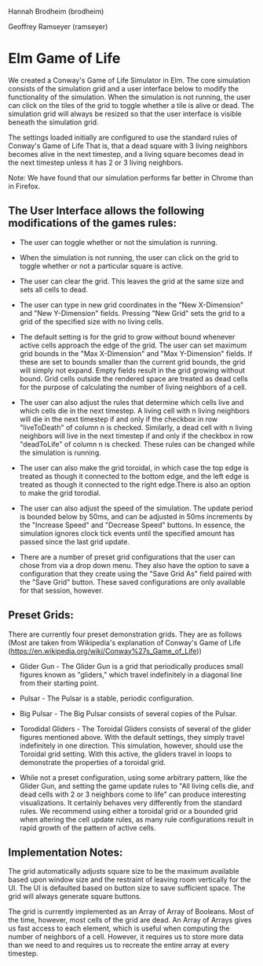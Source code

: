 Hannah Brodheim (brodheim)

Geoffrey Ramseyer (ramseyer)

# Elm Game of Life

We created a Conway's Game of Life Simulator in Elm. 
The core simulation consists of the simulation grid and a user interface below to modify the functionality of the simulation.  When the simulation is not running, the user can click on the tiles of the grid to toggle whether a tile is alive or dead.  The simulation grid will always be resized so that the user interface is visible beneath the simulation grid.

The settings loaded initially are configured to use the standard rules of Conway's Game of Life That is, that a dead square with 3 living neighbors becomes alive in the next timestep, and a living square becomes dead in the next timestep unless it has 2 or 3 living neighbors. 

Note: We have found that our simulation performs far better in Chrome than in Firefox.

## The User Interface allows the following modifications of the games rules:

* The user can toggle whether or not the simulation is running.

* When the simulation is not running, the user can click on the grid to toggle whether or not a particular square is active.

* The user can clear the grid.  This leaves the grid at the same size and sets all cells to dead.

* The user can type in new grid coordinates in the "New X-Dimension" and "New Y-Dimension" fields.  Pressing "New Grid" sets the grid to a grid of the specified size with no living cells.

* The default setting is for the grid to grow without bound whenever active cells approach the edge of the grid.  The user can set maximum grid bounds in the "Max X-Dimension" and "Max Y-Dimension" fields.  If these are set to bounds smaller than the current grid bounds,  the grid will simply not expand.  Empty fields result in the grid growing without bound.  Grid cells outside the rendered space are treated as dead cells for the purpose of calculating the number of living neighbors of a cell.

* The user can also adjust the rules that determine which cells live and which cells die in the next timestep.  A living cell with n living neighbors will die in the next timestep if and only if the checkbox in row "liveToDeath" of column n is checked.  Similarly, a dead cell with n living neighbors will live in the next timestep if and only if the checkbox in row "deadToLife" of column n is checked. These rules can be changed while the simulation is running.

* The user can also make the grid toroidal, in which case the top edge is treated as though it connected to the bottom edge, and the left edge is treated as though it connected to the right edge.There is also an option to make the grid torodial.  

* The user can also adjust the speed of the simulation.  The update period is bounded below by 50ms, and can be adjusted in 50ms increments by the "Increase Speed" and "Decrease Speed" buttons.  In essence, the simulation ignores clock tick events until the specified amount has passed since the last grid update. 

* There are a number of preset grid configurations that the user can chose from via a drop down menu.  They also have the option to save a configuration that they create using the "Save Grid As" field paired with the "Save Grid" button.  These saved configurations are only available for that session, however.

## Preset Grids:

There are currently four preset demonstration grids.  They are as follows (Most are taken from Wikipedia's explanation of Conway's Game of Life (https://en.wikipedia.org/wiki/Conway%27s_Game_of_Life))

* Glider Gun - The Glider Gun is a grid that periodically produces small figures known as "gliders," which travel indefinitely in a diagonal line from their starting point.  

* Pulsar - The Pulsar is a stable, periodic configuration.

* Big Pulsar - The Big Pulsar consists of several copies of the Pulsar.

* Torodidal Gliders - The Toroidal Gliders consists of several of the glider figures mentioned above.  With the default settings, they simply travel indefinitely in one direction.  This simulation, however, should use the Toroidal grid setting.  With this active, the gliders travel in loops to demonstrate the properties of a toroidal grid.

* While not a preset configuration, using some arbitrary pattern, like the Glider Gun, and setting the game update rules to "All living cells die, and dead cells with 2 or 3 neighbors come to life" can produce interesting visualizations.  It certainly behaves very differently from the standard rules.  We recommend using either a toroidal grid or a bounded grid when altering the cell update rules, as many rule configurations result in rapid growth of the pattern of active cells.

## Implementation Notes:

The grid automatically adjusts square size to be the maximum available based upon window size and the restraint of leaving room vertically for the UI.  The UI is defaulted based on button size to save sufficient space.  The grid will always generate square buttons. 

The grid is currently implemented as an Array of Array of Booleans.  Most of the time, however, most cells of the grid are dead.  An Array of Arrays gives us fast access to each element, which is useful when computing the number of neighbors of a cell.  However, it requires us to store more data than we need to and requires us to recreate the entire array at every timestep. 
